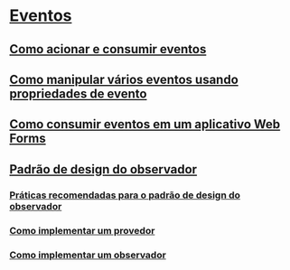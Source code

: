# [Eventos](index.md)
## [Como acionar e consumir eventos](how-to-raise-and-consume-events.md)
## [Como manipular vários eventos usando propriedades de evento](how-to-handle-multiple-events-using-event-properties.md)
## [Como consumir eventos em um aplicativo Web Forms](how-to-consume-events-in-a-web-forms-application.md)
## [Padrão de design do observador](observer-design-pattern.md)
### [Práticas recomendadas para o padrão de design do observador](observer-design-pattern-best-practices.md)
### [Como implementar um provedor](how-to-implement-a-provider.md)
### [Como implementar um observador](how-to-implement-an-observer.md)
